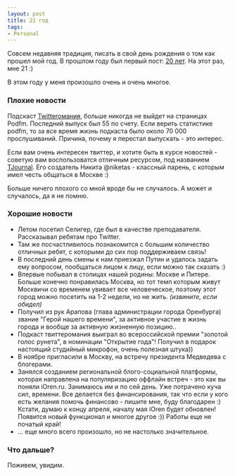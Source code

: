 ```yaml
---
layout: post
title: 21 год
tags:
- Personal
---
```


Совсем недавняя традиция, писать в свой день рождения о том как прошел мой год.
В прошлом году был первый пост: [20 лет](http://bizikov.ru/2011/04/20-let/). На этот раз, мне 21 :)

В этом году у меня произошло очень и очень многое.

### Плохие новости

Подскаст <a href="http://twitter.podfm.ru/">Twitterомания</a>, больше никогда не выйдет на страницах Podfm. Последний выпуск был 55 по счету. Если верить статистике podfm, то за все время жизнь подкаста было около 70 000 прослушиваний. Причина, почему я перестал выпускать - это интерес.

Если вам очень интересен твиттер, и хотите быть в курсе новостей - советую вам воспользоватся отличным ресурсом, под названием [TJournal](http://tjournal.ru/). Его создатель Никита @niketas - классный парень, с которым имел честь общаться в Москве :)

Больше ничего плохого со мной вроде бы не случалось. А может и случалось, да я не помню.

### Хорошие новости

<ul>
<li>Летом посетил Селигер, где был в качестве преподавателя. Рассказывал ребятам про Twitter.</li>
<li>Там же посчастливилось познакомится с большим количество отличных ребят, с которыми до сих пор поддерживаем связь!</li>
<li>В последний день смены к нам приезжал Путин и удалось задать ему вопросом, пообщаться лицом к лицу, если можно так сказать :)</li>
<li>Впервые побывал в столицах нашей родины: Москве и Питере. Больше конечно понравилась Москва, но тот темп которым живут Москвичи со временем увивает все человеческое, поэтому этот город можно посетить на 1-2 недели, но не жить. <em>(извините, если обидел)</em></li>
<li>Получил из рук Арапова (глава администрации города Оренбурга) звание "Герой нашего времени", за активное участие в жизнь города и вообще за активную жизненную позицию..</li>
<li>Подкаст твиттеромания выиграл во всероссийской премии "золотой голос рунета", в номинации "Открытие года"! Получил в подарок настоящий студийный микрофон, очень полезная штука))</li>
<li>В ноябре пригласили в Москву, на встречу президента Медведева с блогерами.</li>
<li>Занялся созданием региональной блого-социальной платформы, которая направлена на популяризацию оффлайн встреч - это как вы поняли iOren.ru. Занимаюсь им и по сей день. Уже потрачено куча сил, времени. Все делается без финансирования, так что если у кого есть желания помочь финансово - пишите мне, буду благодарен :)
    Кстати, думаю к концу апреля, началу мая iOren будет обновлен! Появится новый функционал и многое другое :)) Работы еще не початый край!</li>
<li>... еще много всего произошло, но не настолько значительное.</li>
</ul>

### Что дальше?

Поживем, увидим.